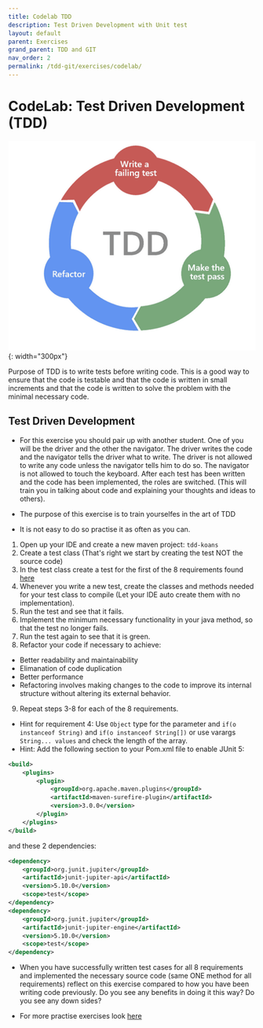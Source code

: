 ```yaml
---
title: Codelab TDD
description: Test Driven Development with Unit test
layout: default
parent: Exercises
grand_parent: TDD and GIT
nav_order: 2
permalink: /tdd-git/exercises/codelab/
---
```


# CodeLab: Test Driven Development (TDD)

![TDD](./images/tdd.png){: width="300px"}

Purpose of TDD is to write tests before writing code. This is a good way to ensure that the code is testable and that the code is written in small increments and that the code is written to solve the problem with the minimal necessary code.

## Test Driven Development
- For this exercise you should pair up with another student. One of you will be the driver and the other the navigator. The driver writes the code and the navigator tells the driver what to write. The driver is not allowed to write any code unless the navigator tells him to do so. The navigator is not allowed to touch the keyboard. After each test has been written and the code has been implemented, the roles are switched. (This will train you in talking about code and explaining your thoughts and ideas to others).

- The purpose of this exercise is to train yourselfes in the art of TDD
- It is not easy to do so practise it as often as you can.

1. Open up your IDE and create a new maven project: `tdd-koans`
2. Create a test class (That's right we start by creating the test NOT the source code)
3. In the test class create a test for the first of the 8 requirements found [here](https://github.com/testdouble/contributing-tests/wiki/Greeting-Kata)
4. Whenever you write a new test, create the classes and methods needed for your test class to compile (Let your IDE auto create them with no implementation).
5. Run the test and see that it fails.
6. Implement the minimum necessary functionality in your java method, so that the test no longer fails.
7. Run the test again to see that it is green.
8. Refactor your code if necessary to achieve:

- Better readability and maintainability
- Elimanation of code duplication
- Better performance
- Refactoring involves making changes to the code to improve its internal structure without altering its external behavior.

9. Repeat steps 3-8 for each of the 8 requirements.

- Hint for requirement 4: Use `Object` type for the parameter and `if(o instanceof String)` and `if(o instanceof String[])` or use varargs `String... values` and check the length of the array.
- Hint: Add the following section to your Pom.xml file to enable JUnit 5:

```xml
<build>
    <plugins>
        <plugin>
            <groupId>org.apache.maven.plugins</groupId>
            <artifactId>maven-surefire-plugin</artifactId>
            <version>3.0.0</version>
        </plugin>
    </plugins>
</build>
```

and these 2 dependencies:

```xml
<dependency>
    <groupId>org.junit.jupiter</groupId>
    <artifactId>junit-jupiter-api</artifactId>
    <version>5.10.0</version>
    <scope>test</scope>
</dependency>
<dependency>
    <groupId>org.junit.jupiter</groupId>
    <artifactId>junit-jupiter-engine</artifactId>
    <version>5.10.0</version>
    <scope>test</scope>
</dependency>
```

- When you have successfully written test cases for all 8 requirements and implemented the necessary source code (same ONE method for all requirements) reflect on this exercise compared to how you have been writing code previously. Do you see any benefits in doing it this way? Do you see any down sides?

- For more practise exercises look [here](https://osherove.com/tdd-kata-1/)
